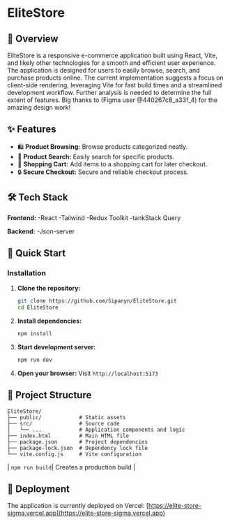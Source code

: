#  EliteStore
## 📖 Overview

EliteStore is a responsive e-commerce application built using React, Vite, and likely other technologies for a smooth and efficient user experience.  The application is designed for users to easily browse, search, and purchase products online.  The current implementation suggests a focus on client-side rendering, leveraging Vite for fast build times and a streamlined development workflow.  Further analysis is needed to determine the full extent of features.
Big thanks to (Figma user @440267c8_a33f_4) for the amazing design work!


## ✨ Features

- 🛍️ **Product Browsing:** Browse products categorized neatly. <!-- inferred from typical e-commerce structure -->
- 🔎 **Product Search:** Easily search for specific products. <!-- inferred from typical e-commerce structure -->
- 🛒 **Shopping Cart:** Add items to a shopping cart for later checkout. <!-- inferred from typical e-commerce structure -->
- 🔒 **Secure Checkout:** Secure and reliable checkout process. <!-- inferred from typical e-commerce structure -->
<!-- TODO: Add more features based on thorough code analysis of src/ components -->

## 🛠️ Tech Stack

**Frontend:**
-React
-Tailwind
-Redux Toolkit
-tankStack Query

**Backend:**
-Json-server
## 🚀 Quick Start
### Installation

1. **Clone the repository:**
   ```bash
   git clone https://github.com/Sipanyn/EliteStore.git
   cd EliteStore
   ```

2. **Install dependencies:**
   ```bash
   npm install
   ```

3. **Start development server:**
   ```bash
   npm run dev
   ```

4. **Open your browser:**
   Visit `http://localhost:5173`


## 📁 Project Structure

```
EliteStore/
├── public/            # Static assets
├── src/               # Source code
│   └── ...            # Application components and logic
├── index.html         # Main HTML file
├── package.json       # Project dependencies
├── package-lock.json  # Dependency lock file
└── vite.config.js     # Vite configuration
```



| `npm run build`| Creates a production build                     |  <!-- Inferred from typical vite projects -->
<!-- TODO: Add more scripts based on package.json -->

## 🚀 Deployment

The application is currently deployed on Vercel: [https://elite-store-sigma.vercel.app](https://elite-store-sigma.vercel.app)

<!-- TODO: Add deployment instructions if not using Vercel -->


</div>

